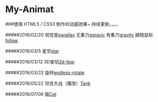 # My-Animat
###使用 HTML5 / CSS3 制作的动画效果~ 持续更新。。。。

#####2016/02/20
视觉差[parallax](http://nightcatsama.github.io/My-Animat/)
无重力[agravic](http://nightcatsama.github.io/My-Animat/)
有重力[gravity](http://nightcatsama.github.io/My-Animat/)
跟随鼠标[follow](http://nightcatsama.github.io/My-Animat/)

#####2016/03/5
星空[star](http://nightcatsama.github.io/My-Animat/star.html)

#####2016/03/12
3D害怕[3d-fear](http://nightcatsama.github.io/My-Animat/3d-fear.html)

#####2016/03/22
旋转[endless-rotate](http://nightcatsama.github.io/My-Animat/endless-rotate.html)

#####2016/05/22
坦克大战（魔改）[Tank](http://121.42.196.46:8080/home)

#####2016/07/06
猫[Cat](http://nightcatsama.github.io/My-Animat/cat.html)

